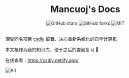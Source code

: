 <div align="center">
<h1>Mancuoj's Docs</h1>
<img alt="GitHub stars" src="https://img.shields.io/github/stars/mancuoj/csdiy?style=flat-square">
<img alt="GitHub forks" src="https://img.shields.io/github/forks/mancuoj/csdiy?style=flat-square">
<img alt="MIT" src="https://img.shields.io/github/license/mancuoj/csdiy?style=flat-square"></a>
</div>

<br>

深受同名项目 [csdiy](https://csdiy.wiki/) 鼓舞，决心重新系统化的自学计算机

本文档作为我的知识库，便于之后的查阅复习 👀

在线查看：https://csdiy.netlify.app/


![Alt](https://repobeats.axiom.co/api/embed/4367d6a5e378e217e88ffa6a637a98e5568a74ce.svg "Repobeats analytics image")
